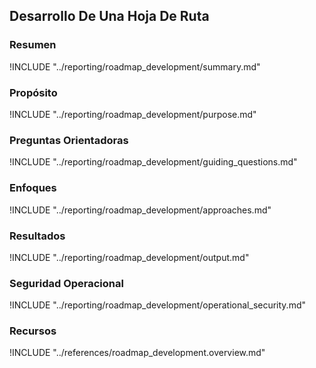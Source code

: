 ## Desarrollo De Una Hoja De Ruta

### Resumen

!INCLUDE "../reporting/roadmap_development/summary.md"

### Propósito

!INCLUDE "../reporting/roadmap_development/purpose.md"

### Preguntas Orientadoras

!INCLUDE "../reporting/roadmap_development/guiding_questions.md"

### Enfoques

!INCLUDE "../reporting/roadmap_development/approaches.md"

### Resultados

!INCLUDE "../reporting/roadmap_development/output.md"

### Seguridad Operacional

!INCLUDE "../reporting/roadmap_development/operational_security.md"

### Recursos

<div class="greybox">

!INCLUDE "../references/roadmap_development.overview.md"

<!-- !INCLUDE "../references/determine_urgency.md" -->

</div>